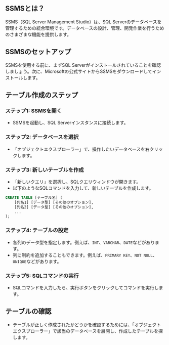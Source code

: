 ## SSMSとは？
SSMS（SQL Server Management Studio）は、SQL Serverのデータベースを管理するための統合環境です。データベースの設計、管理、開発作業を行うためのさまざまな機能を提供します。

## SSMSのセットアップ
SSMSを使用する前に、まずSQL Serverがインストールされていることを確認しましょう。次に、Microsoftの公式サイトからSSMSをダウンロードしてインストールします。

## テーブル作成のステップ
### ステップ1: SSMSを開く
- SSMSを起動し、SQL Serverインスタンスに接続します。

### ステップ2: データベースを選択
- 「オブジェクトエクスプローラー」で、操作したいデータベースを右クリックします。

### ステップ3: 新しいテーブルを作成
- 「新しいクエリ」を選択し、SQLクエリウィンドウが開きます。
- 以下のようなSQLコマンドを入力して、新しいテーブルを作成します。

```sql
CREATE TABLE [テーブル名] (
    [列名1] [データ型] [その他のオプション],
    [列名2] [データ型] [その他のオプション],
    ...
);
```

### ステップ4: テーブルの設定
- 各列のデータ型を指定します。例えば、`INT`、`VARCHAR`、`DATE`などがあります。
- 列に制約を追加することもできます。例えば、`PRIMARY KEY`、`NOT NULL`、`UNIQUE`などがあります。

### ステップ5: SQLコマンドの実行
- SQLコマンドを入力したら、実行ボタンをクリックしてコマンドを実行します。

## テーブルの確認
- テーブルが正しく作成されたかどうかを確認するためには、「オブジェクトエクスプローラー」で該当のデータベースを展開し、作成したテーブルを探します。